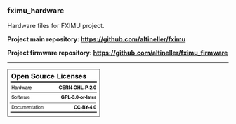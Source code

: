 ### fximu_hardware

Hardware files for FXIMU project.

**Project main repository: https://github.com/altineller/fximu**

**Project firmware repository: https://github.com/altineller/fximu_firmware**  

---

<svg xmlns:dc="http://purl.org/dc/elements/1.1/" xmlns:cc="http://creativecommons.org/ns#" xmlns:rdf="http://www.w3.org/1999/02/22-rdf-syntax-ns#" xmlns:svg="http://www.w3.org/2000/svg" xmlns="http://www.w3.org/2000/svg" viewBox="0 0 210.51138 109.06277" height="109.06277" width="210.51138" xml:space="preserve" id="svg1011" version="1.1"><metadata id="metadata1017"><rdf:rdf><cc:work rdf:about=""><dc:format>image/svg+xml</dc:format><dc:type rdf:resource="http://purl.org/dc/dcmitype/StillImage"></dc:type><dc:title></dc:title></cc:work></rdf:rdf></metadata><defs id="defs1015"><clipPath id="clipPath1029" clipPathUnits="userSpaceOnUse"><path id="path1027" d="M 0,0 H 365760 V 205740 H 0 Z"></path></clipPath></defs><g transform="matrix(1.3333333,0,0,-1.3333333,-3.4343762,536.56561)" id="g1019"><g transform="matrix(1,0,0,-1,0,405)" id="g1021"><g transform="scale(0.0019685)" id="g1023"><g clip-path="url(#clipPath1029)" id="g1025"><g id="g1037"><g id="g1039"><path id="path1041" style="fill:#ffffff;fill-opacity:1;fill-rule:evenodd;stroke:none" d="M 1499,1499 H 81323 V 42671 H 1499 Z"></path></g><path id="path1043" style="fill:none;stroke:#595959;stroke-width:381;stroke-linecap:butt;stroke-linejoin:round;stroke-miterlimit:8;stroke-dasharray:none;stroke-opacity:1" d="M 1499,1499 H 81323 V 42671 H 1499 Z"></path></g><g id="g1045"><g id="g1047"><g id="g1049"><path id="path1051" style="fill:#000000;fill-opacity:0;fill-rule:evenodd;stroke:none" d="M 3882.196,12543.278 H 78942.195"></path></g></g><path id="path1053" style="fill:none;stroke:#595959;stroke-width:1524;stroke-linecap:butt;stroke-linejoin:round;stroke-miterlimit:8;stroke-dasharray:none;stroke-opacity:1" d="M 3882.196,12543.278 H 78942.195"></path></g><g id="g1055"><g id="g1057"><g id="g1059"><path id="path1061" style="fill:#000000;fill-opacity:0;fill-rule:evenodd;stroke:none" d="M 4509.141,3507.0806 H 78309.14 V 11043.08 H 4509.141 Z"></path></g></g></g><g transform="scale(381)" id="g1063"><g transform="translate(11.835016,9.204936)" id="g1065"><g id="g1067"><text id="text1071" style="font-variant:normal;font-weight:bold;font-size:16px;font-family:'Helvetica Neue','Helvetica',Arial,sans-serif;-inkscape-font-specification:HelveticaNeue-Bold;writing-mode:lr-tb;fill:#000000;fill-opacity:1;fill-rule:nonzero;stroke:none" transform="translate(0,15.749763)"><tspan id="tspan1069" y="0" x="0 12.432 22.191999 31.375999 40.848 45.279999 55.647999 65.407997 74.879997 80.991997 90.176003 99.360001 103.792 113.264 117.376 126.56 135.744 145.216 153.808 162.992 171.584">Open Source Licenses </tspan></text></g></g></g><g transform="scale(381)" id="g1073"></g><g id="g1075"><g id="g1077"><g id="g1079"><path id="path1081" style="fill:#000000;fill-opacity:0;fill-rule:evenodd;stroke:none" d="M 4811.468,13579.788 H 40151.47 v 7535.999 H 4811.468 Z"></path></g></g></g><g transform="scale(381)" id="g1083"><g transform="translate(12.628525,35.642487)" id="g1085"><g id="g1087"><text id="text1091" style="font-variant:normal;font-weight:normal;font-size:10.6667px;font-family:'Helvetica Neue','Helvetica',Arial,sans-;-inkscape-font-specification:HelveticaNeue;writing-mode:lr-tb;fill:#000000;fill-opacity:1;fill-rule:nonzero;stroke:none" transform="translate(0,13.629764)"><tspan id="tspan1089" y="0" x="0 7.7013335 13.429334 16.789333 23.104 31.178667 36.90667 40.266666">Hardware</tspan></text></g></g></g><g transform="scale(381)" id="g1093"></g><g id="g1095"><g id="g1097"><g id="g1099"><path id="path1101" style="fill:#000000;fill-opacity:0;fill-rule:evenodd;stroke:none" d="M 4811.468,22147.285 H 40151.47 v 7536 H 4811.468 Z"></path></g></g></g><g transform="scale(381)" id="g1103"><g transform="translate(12.628525,58.129356)" id="g1105"><g id="g1107"><text id="text1111" style="font-variant:normal;font-weight:normal;font-size:10.6667px;font-family:'Helvetica Neue','Helvetica',Arial,sans-;-inkscape-font-specification:HelveticaNeue;writing-mode:lr-tb;fill:#000000;fill-opacity:1;fill-rule:nonzero;stroke:none" transform="translate(0,13.629764)"><tspan id="tspan1109" y="0" x="0 6.9013333 13.024 16.170668 19.52 27.594667 33.322666 36.682667">Software</tspan></text></g></g></g><g transform="scale(381)" id="g1113"></g><g id="g1115"><g id="g1117"><g id="g1119"><path id="path1121" style="fill:#000000;fill-opacity:0;fill-rule:evenodd;stroke:none" d="m 4811.227,30714.783 h 35340 v 7535.997 h -35340 z"></path></g></g></g><g transform="scale(381)" id="g1123"><g transform="translate(12.627893,80.61623)" id="g1125"><g id="g1127"><text id="text1131" style="font-variant:normal;font-weight:normal;font-size:10.6667px;font-family:'Helvetica Neue','Helvetica',Arial,sans-;-inkscape-font-specification:HelveticaNeue;writing-mode:lr-tb;fill:#000000;fill-opacity:1;fill-rule:nonzero;stroke:none" transform="translate(0,13.629764)"><tspan id="tspan1129" y="0" x="0 7.5093336 13.632 19.360001 25.290667 34.389336 40.117336 46.048 49.397335 55.125336 58.474667 60.84267 66.965332">Documentation</tspan></text></g></g></g><g transform="scale(381)" id="g1133"></g><g id="g1135"><g id="g1137"><g id="g1139"><path id="path1141" style="fill:#000000;fill-opacity:0;fill-rule:evenodd;stroke:none" d="M 3882.196,39149.8 H 78942.195"></path></g></g><path id="path1143" style="fill:none;stroke:#595959;stroke-width:1524;stroke-linecap:butt;stroke-linejoin:round;stroke-miterlimit:8;stroke-dasharray:none;stroke-opacity:1" d="M 3882.196,39149.8 H 78942.195"></path></g><g id="g1145"><g id="g1147"><g id="g1149"><path id="path1151" style="fill:#000000;fill-opacity:0;fill-rule:evenodd;stroke:none" d="M 3255.2507,30714.947 H 78315.25"></path></g></g><path id="path1153" style="fill:none;stroke:#595959;stroke-width:381;stroke-linecap:butt;stroke-linejoin:round;stroke-miterlimit:8;stroke-dasharray:none;stroke-opacity:1" d="M 3255.2507,30714.947 H 78315.25"></path></g><g id="g1155"><g id="g1157"><g id="g1159"><path id="path1161" style="fill:#000000;fill-opacity:0;fill-rule:evenodd;stroke:none" d="M 3882.196,21745.566 H 78942.195"></path></g></g><path id="path1163" style="fill:none;stroke:#595959;stroke-width:381;stroke-linecap:butt;stroke-linejoin:round;stroke-miterlimit:8;stroke-dasharray:none;stroke-opacity:1" d="M 3882.196,21745.566 H 78942.195"></path></g><g id="g1165"><g id="g1167"><g id="g1169"><path id="path1171" style="fill:#000000;fill-opacity:0;fill-rule:evenodd;stroke:none" d="M 42970.066,13638.395 H 78310.06 v 7536.001 H 42970.066 Z"></path></g></g></g><g transform="matrix(381,0,0,381,1709.972,0)" id="g1173"><g transform="translate(112.78233,35.796314)" id="g1175"><g id="g1177"><text y="0" x="71.357224" id="text1181" style="font-variant:normal;font-weight:bold;font-size:10.6667px;font-family:'Helvetica Neue','Helvetica',Arial,sans-;-inkscape-font-specification:HelveticaNeue-Bold;text-align:end;writing-mode:lr-tb;text-anchor:end;fill:#000000;fill-opacity:1;fill-rule:nonzero;stroke:none" transform="translate(16.971207,13.629764)"><tspan y="0" x="71.357224" id="tspan1179">CERN-OHL-P-2.0</tspan></text></g></g><text id="text1788" y="-45.219803" x="138.91757" style="font-style:normal;font-weight:normal;font-size:40.0001px;line-height:1.25;font-family:sans-serif;fill:#000000;fill-opacity:1;stroke:none;stroke-width:1" xml:space="preserve"><tspan style="stroke-width:1" y="-45.219803" x="138.91757" id="tspan1786"></tspan></text></g><g transform="scale(381)" id="g1183"></g><g id="g1185"><g id="g1187"><g id="g1189"><path id="path1191" style="fill:#000000;fill-opacity:0;fill-rule:evenodd;stroke:none" d="M 42970.066,22205.893 H 78310.06 v 7536 H 42970.066 Z"></path></g></g></g><g transform="scale(381)" id="g1193"><g transform="translate(112.78233,58.283184)" id="g1195"><g id="g1197"><text y="13.629764" x="92.784546" id="text1201" style="font-variant:normal;font-weight:bold;font-size:10.6667px;font-family:'Helvetica Neue','Helvetica',Arial,sans-;-inkscape-font-specification:HelveticaNeue-Bold;text-align:end;writing-mode:lr-tb;text-anchor:end;fill:#000000;fill-opacity:1;fill-rule:nonzero;stroke:none"><tspan style="text-align:end;text-anchor:end" y="13.629764" x="92.784546" id="tspan1199">GPL-3.0-or-later</tspan></text></g></g></g><g transform="scale(381)" id="g1203"></g><g id="g1205"><g id="g1207"><g id="g1209"><path id="path1211" style="fill:#000000;fill-opacity:0;fill-rule:evenodd;stroke:none" d="M 42969.824,30773.39 H 78309.83 v 7536 H 42969.824 Z"></path></g></g></g><g transform="matrix(381,0,0,381,135.54911,0)" id="g1213"><g transform="translate(112.78169,80.77006)" id="g1215"><g id="g1217"><text y="13.629764" x="92.765083" id="text1221" style="font-variant:normal;font-weight:bold;font-size:10.6667px;font-family:'Helvetica Neue','Helvetica',Arial,sans-;-inkscape-font-specification:HelveticaNeue-Bold;writing-mode:lr-tb;fill:#000000;fill-opacity:1;fill-rule:nonzero;stroke:none"><tspan style="text-align:end;text-anchor:end" y="13.629764" x="92.765083" id="tspan1219">CC-BY-4.0</tspan></text></g></g></g><g transform="scale(381)" id="g1223"></g></g></g></g></g></svg>
